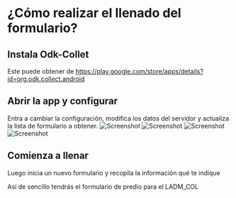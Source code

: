 # ¿Cómo realizar el llenado del formulario?

## Instala Odk-Collet
Este puede obtener de https://play.google.com/store/apps/details?id=org.odk.collect.android

## Abrir la app y configurar
Entra a cambiar la configuración, modifica los datos del servidor y actualiza la lista de formulario a obtener.
![Screenshot](./images/Screenshot_2017-12-01-15-41-40-020_org.odk.collect.android.png)
![Screenshot](./images/Screenshot_2017-12-01-15-41-54-090_org.odk.collect.android.png)
![Screenshot](./images/Screenshot_2017-12-01-15-43-40-255_org.odk.collect.android.png)
![Screenshot](./images/Screenshot_2017-12-01-15-48-05-243_org.odk.collect.android.png)

## Comienza a llenar
Luego inicia un nuevo formulario y recopila la información qué te indique


Así de sencillo tendrás el formulario de predio para el LADM_COL
